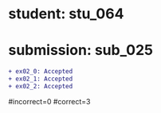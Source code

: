 # student: stu_064
# submission: sub_025

```diff
+ ex02_0: Accepted
+ ex02_1: Accepted
+ ex02_2: Accepted
```
#incorrect=0
#correct=3
